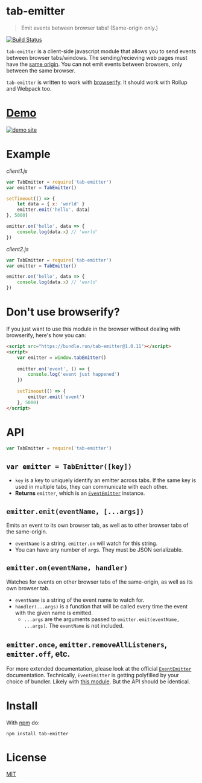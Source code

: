 # tab-emitter

> Emit events between browser tabs! (Same-origin only.)

[![Build Status](https://travis-ci.org/ArtskydJ/tab-emitter.svg?branch=master)](https://travis-ci.org/ArtskydJ/tab-emitter)

`tab-emitter` is a client-side javascript module that allows you to send events between browser tabs/windows.
The sending/recieving web pages must have the [same origin](https://en.wikipedia.org/wiki/Same-origin_policy).
You can not emit events between browsers, only between the same browser.

`tab-emitter` is written to work with [browserify](https://github.com/substack/node-browserify). It should work with Rollup and Webpack too.

# [Demo][demo]

[![demo site](https://cloud.githubusercontent.com/assets/1833684/10901712/1558f50c-81b9-11e5-8289-6bf496f9edd0.PNG)][demo]

# Example

*client1.js*
```js
var TabEmitter = require('tab-emitter')
var emitter = TabEmitter()

setTimeout(() => {
	let data = { x: 'world' }
	emitter.emit('hello', data)
}, 5000)

emitter.on('hello', data => {
	console.log(data.x) // 'world'
})
```

*client2.js*
```js
var TabEmitter = require('tab-emitter')
var emitter = TabEmitter()

emitter.on('hello', data => {
	console.log(data.x) // 'world'
})
```

# Don't use browserify?

If you just want to use this module in the browser without dealing with browserify, here's how you can:

```html
<script src="https://bundle.run/tab-emitter@1.0.11"></script>
<script>
    var emitter = window.tabEmitter()
    
    emitter.on('event', () => {
        console.log('event just happened')
    })
    
    setTimeout(() => {
        emitter.emit('event')
    }, 5000)
</script>
```

# API

```js
var TabEmitter = require('tab-emitter')
```

## `var emitter = TabEmitter([key])`

- `key` is a key to uniquely identify an emitter across tabs. If the same key is used in multiple tabs, they can communicate with each other.
- **Returns** `emitter`, which is an [`EventEmitter`][ee] instance.

## `emitter.emit(eventName, [...args])`

Emits an event to its own browser tab, as well as to other browser tabs of the same-origin.

- `eventName` is a string. `emitter.on` will watch for this string.
- You can have any number of `arg`s. They must be JSON serializable.

## `emitter.on(eventName, handler)`

Watches for events on other browser tabs of the same-origin, as well as its own browser tab.

- `eventName` is a string of the event name to watch for.
- `handler(...args)` is a function that will be called every time the event with the given name is emitted.
	- `...args` are the arguments passed to `emitter.emit(eventName, ...args)`. The `eventName` is not included.

## `emitter.once`, `emitter.removeAllListeners`, `emitter.off`, etc.

For more extended documentation, please look at the official [`EventEmitter`][ee] documentation. Technically, `EventEmitter` is getting polyfilled by your choice of bundler. Likely with [this module](https://www.npmjs.com/package/events). But the API should be identical.


# Install

With [npm](https://nodejs.org/en/download) do:

	npm install tab-emitter

# License

[MIT](http://choosealicense.com/licenses/mit/)

[demo]: http://artskydj.github.io/tab-emitter/
[ee]: https://nodejs.org/docs/latest-v10.x/api/events.html
